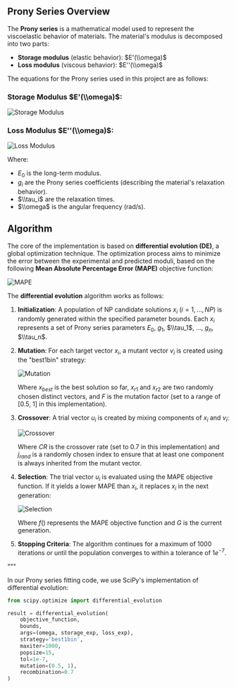 ## Prony Series Overview

The **Prony series** is a mathematical model used to represent the viscoelastic behavior of materials. The material's modulus is decomposed into two parts:
- **Storage modulus** (elastic behavior): $E'(\\omega)$
- **Loss modulus** (viscous behavior): $E''(\\omega)$

The equations for the Prony series used in this project are as follows:

### Storage Modulus $E'(\\omega)$:

![Storage Modulus](https://latex.codecogs.com/svg.image?E'(\omega)%20=%20E_0%20\left(1%20-%20\sum_{i=1}^{n}%20g_i%20+%20\sum_{i=1}^{n}%20g_i%20\frac{\omega^2%20\tau_i^2}{1%20+%20\omega^2%20\tau_i^2}%20\right))

### Loss Modulus $E''(\\omega)$:

![Loss Modulus](https://latex.codecogs.com/svg.image?E''(\omega)%20=%20E_0%20\sum_{i=1}^{n}%20g_i%20\frac{\omega%20\tau_i}{1%20+%20\omega^2%20\tau_i^2})

Where:
- $E_0$ is the long-term modulus.
- $g_i$ are the Prony series coefficients (describing the material's relaxation behavior).
- $\\tau_i$ are the relaxation times.
- $\\omega$ is the angular frequency (rad/s).

## Algorithm

The core of the implementation is based on **differential evolution (DE)**, a global optimization technique. The optimization process aims to minimize the error between the experimental and predicted moduli, based on the following **Mean Absolute Percentage Error (MAPE)** objective function:

![MAPE](https://latex.codecogs.com/svg.image?\text{MAPE}(E',%20E'')%20=%20\frac{100}{n}%20\sum_{i=1}^{n}%20\left|%20\frac{E_{\text{exp}}'%20-%20E_{\text{calc}}'}{E_{\text{exp}}'}%20\right|%20+%20\frac{100}{n}%20\sum_{i=1}^{n}%20\left|%20\frac{E_{\text{exp}}''%20-%20E_{\text{calc}}''}{E_{\text{exp}}''}%20\right|)

The **differential evolution** algorithm works as follows:

1. **Initialization**: 
   A population of NP candidate solutions $x_i$ ($i = 1, ..., NP$) is randomly generated within the specified parameter bounds. Each $x_i$ represents a set of Prony series parameters $E_0$, $g_1$, $\\tau_1$, ..., $g_n$, $\\tau_n$.

2. **Mutation**: 
   For each target vector $x_i$, a mutant vector $v_i$ is created using the "best1bin" strategy:
   
   ![Mutation](https://latex.codecogs.com/svg.image?v_i%20=%20x_{best}%20+%20F%20\cdot%20(x_{r1}%20-%20x_{r2}))
   
   Where $x_{best}$ is the best solution so far, $x_{r1}$ and $x_{r2}$ are two randomly chosen distinct vectors, and $F$ is the mutation factor (set to a range of [0.5, 1] in this implementation).

3. **Crossover**: 
   A trial vector $u_i$ is created by mixing components of $x_i$ and $v_i$:
   
   ![Crossover](https://latex.codecogs.com/svg.image?u_%7Bi%2Cj%7D%20%3D%20%5Cbegin%7Bcases%7D%20v_%7Bi%2Cj%7D%20%26%20%5Ctext%7Bif%20%7D%20%5Ctext%7Brand%7D(0%2C1)%20%5Cleq%20CR%20%5Ctext%7B%20or%20%7D%20j%20%3D%20j_%7Brand%7D%20%5C%5C%20x_%7Bi%2Cj%7D%20%26%20%5Ctext%7Botherwise%7D%20%5Cend%7Bcases%7D)
   
   Where $CR$ is the crossover rate (set to 0.7 in this implementation) and $j_{rand}$ is a randomly chosen index to ensure that at least one component is always inherited from the mutant vector.

4. **Selection**: 
   The trial vector $u_i$ is evaluated using the MAPE objective function. If it yields a lower MAPE than $x_i$, it replaces $x_i$ in the next generation:
   
   ![Selection](https://latex.codecogs.com/svg.image?x_i%5E%7BG%2B1%7D%20%3D%20%5Cbegin%7Bcases%7D%20u_i%5EG%20%26%20%5Ctext%7Bif%20%7D%20f(u_i%5EG)%20%3C%20f(x_i%5EG)%20%5C%5C%20x_i%5EG%20%26%20%5Ctext%7Botherwise%7D%20%5Cend%7Bcases%7D)
   
   Where $f()$ represents the MAPE objective function and $G$ is the current generation.

5. **Stopping Criteria**: 
   The algorithm continues for a maximum of 1000 iterations or until the population converges to within a tolerance of $1e^{-7}$.

"""


In our Prony series fitting code, we use SciPy's implementation of differential evolution:

```python
from scipy.optimize import differential_evolution

result = differential_evolution(
    objective_function,
    bounds,
    args=(omega, storage_exp, loss_exp),
    strategy='best1bin',
    maxiter=1000,
    popsize=15,
    tol=1e-7,
    mutation=(0.5, 1),
    recombination=0.7
)
```
